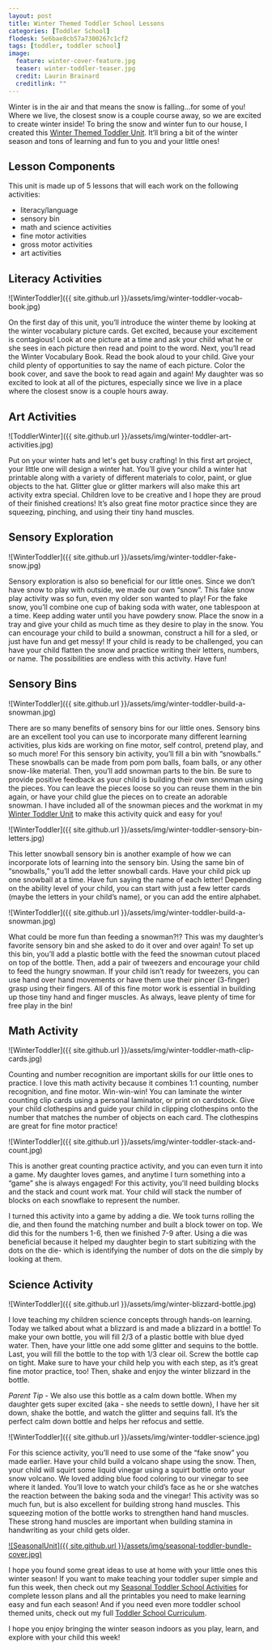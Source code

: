 ```yaml
---
layout: post
title: Winter Themed Toddler School Lessons
categories: [Toddler School]
flodesk: 5e6bae8cb57a7300267c1cf2
tags: [toddler, toddler school]
image:
  feature: winter-cover-feature.jpg
  teaser: winter-toddler-teaser.jpg
  credit: Laurin Brainard
  creditlink: ""
---
```

Winter is in the air and that means the snow is falling...for some of you! Where we live, the closest snow is a couple course away, so we are excited to create winter inside! To bring the snow and winter fun to our house, I created this [Winter Themed Toddler Unit](https://www.teacherspayteachers.com/Product/50-off-48-Hours-Toddler-Lesson-Plans-Winter-Themed-Seasonal-Activities-7641533). It’ll bring a bit of the winter season and tons of learning and fun to you and your little ones!

## Lesson Components 
This unit is made up of 5 lessons that will each work on the following activities:
- literacy/language 
- sensory bin 
- math and science activities
- fine motor activities
- gross motor activities 
- art activities

## Literacy Activities 

![WinterToddler]({{ site.github.url }}/assets/img/winter-toddler-vocab-book.jpg)

On the first day of this unit, you’ll introduce the winter theme by looking at the winter vocabulary picture cards. Get excited, because your excitement is contagious! Look at one picture at a time and ask your child what he or she sees in each picture then read and point to the word. Next, you’ll read the Winter Vocabulary Book. Read the book aloud to your child. Give your child plenty of opportunities to say the name of each picture. Color the book cover, and save the book to read again and again! My daughter was so excited to look at all of the pictures, especially since we live in a place where the closest snow is a couple hours away.

## Art Activities 

![ToddlerWinter]({{ site.github.url }}/assets/img/winter-toddler-art-activities.jpg)

Put on your winter hats and let's get busy crafting! In this first art project, your little one will design a winter hat. You’ll give your child a winter hat printable along with a variety of different materials to color, paint, or glue objects to the hat. Glitter glue or glitter markers will also make this art activity extra special. Children love to be creative and I hope they are proud of their finished creations! It’s also great fine motor practice since they are squeezing, pinching, and using their tiny hand muscles.

## Sensory Exploration 

![WinterToddler]({{ site.github.url }}/assets/img/winter-toddler-fake-snow.jpg)

Sensory exploration is also so beneficial for our little ones. Since we don’t have snow to play with outside, we made our own “snow”. This fake snow play activity was so fun, even my older son wanted to play! For the fake snow, you’ll combine one cup of baking soda with water, one tablespoon at a time. Keep adding water until you have powdery snow. Place the snow in a tray and give your child as much time as they desire to play in the snow. You can encourage your child to build a snowman, construct a hill for a sled, or just have fun and get messy! If your child is ready to be challenged, you can have your child flatten the snow and practice writing their letters, numbers, or name.  The possibilities are endless with this activity. Have fun! 

## Sensory Bins 

![WinterToddler]({{ site.github.url }}/assets/img/winter-toddler-build-a-snowman.jpg)

There are so many benefits of sensory bins for our little ones. Sensory bins are an excellent tool you can use to incorporate many different learning activities, plus kids are working on fine motor, self control, pretend play, and so much more! For this sensory bin activity, you’ll fill a bin with “snowballs.” These snowballs can be made from pom pom balls, foam balls, or any other snow-like material. Then, you’ll add snowman parts to the bin. Be sure to provide positive feedback as your child is building their own snowman using the pieces. You can leave the pieces loose so you can reuse them in the bin again, or have your child glue the pieces on to create an adorable snowman. I have included all of the snowman pieces and the workmat in my [Winter Toddler Unit](https://www.teacherspayteachers.com/Product/50-off-48-Hours-Toddler-Lesson-Plans-Winter-Themed-Seasonal-Activities-7641533) to make this activity quick and easy for you!

![WinterToddler]({{ site.github.url }}/assets/img/winter-toddler-sensory-bin-letters.jpg)

This letter snowball sensory bin is another example of how we can incorporate lots of learning into the sensory bin. Using the same bin of “snowballs,” you’ll add the letter snowball cards. Have your child pick up one snowball at a time. Have fun saying the name of each letter! Depending on the ability level of your child, you can start with just a few letter cards (maybe the letters in your child’s name), or you can add the entire alphabet. 

![WinterToddler]({{ site.github.url }}/assets/img/winter-toddler-build-a-snowman.jpg)

What could be more fun than feeding a snowman?!? This was my daughter’s favorite sensory bin and she asked to do it over and over again! To set up this bin, you’ll add a plastic bottle with the feed the snowman cutout placed on top of the bottle. Then, add a pair of tweezers and encourage your child to feed the hungry snowman. If your child isn’t ready for tweezers, you can use hand over hand movements or have them use their pincer (3-finger) grasp using their fingers. All of this fine motor work is essential in building up those tiny hand and finger muscles. As always, leave plenty of time for free play in the bin! 

## Math Activity 

![WinterToddler]({{ site.github.url }}/assets/img/winter-toddler-math-clip-cards.jpg)

Counting and number recognition are important skills for our little ones to practice. I love this math activity because it combines 1:1 counting, number recognition, and fine motor. Win-win-win! You can laminate the winter counting clip cards using a personal laminator, or print on cardstock. Give your child clothespins and guide your child in clipping clothespins onto the number that matches the number of objects on each card. The clothespins are great for fine motor practice!

![WinterToddler]({{ site.github.url }}/assets/img/winter-toddler-stack-and-count.jpg)

This is another great counting practice activity, and you can even turn it into a game. My daughter loves games, and anytime I turn something into a “game” she is always engaged! For this activity, you'll need building blocks and the stack and count work mat. Your child will stack the number of blocks on each snowflake to represent the number. 

I turned this activity into a game by adding a die. We took turns rolling the die, and then found the matching number and built a block tower on top. We did this for the numbers 1-6, then we finished 7-9 after. Using a die was beneficial because it helped my daughter begin to start subitizing with the dots on the die- which is identifying the number of dots on the die simply by looking at them.  

## Science Activity 

![WinterToddler]({{ site.github.url }}/assets/img/winter-blizzard-bottle.jpg)

I love teaching my children science concepts through hands-on learning. Today we talked about what a blizzard is and made a blizzard in a bottle! To make your own bottle, you will fill 2/3 of a plastic bottle with blue dyed water. Then, have your little one add some glitter and sequins to the bottle. Last, you will fill the bottle to the top with 1/3 clear oil. Screw the bottle cap on tight. Make sure to have your child help you with each step, as it’s great fine motor practice, too! Then, shake and enjoy the winter blizzard in the bottle. 

*Parent Tip* - We also use this bottle as a calm down bottle. When my daughter gets super excited (aka - she needs to settle down), I have her sit down, shake the bottle, and watch the glitter and sequins fall. It’s the perfect calm down bottle and helps her refocus and settle. 

![WinterToddler]({{ site.github.url }}/assets/img/winter-toddler-science.jpg)

For this science activity, you’ll need to use some of the “fake snow” you made earlier. Have your child build a volcano shape using the snow. Then, your child will squirt some liquid vinegar using a squirt bottle onto your snow volcano. We loved adding blue food coloring to our vinegar to see where it landed. You’ll love to watch your child’s face as he or she watches the reaction between the baking soda and the vinegar! 
This activity was so much fun, but is also excellent for building strong hand muscles. This squeezing motion of the bottle works to strengthen hand hand muscles. These strong hand muscles are important when building stamina in handwriting as your child gets older. 

[![SeasonalUnit]({{ site.github.url }}/assets/img/seasonal-toddler-bundle-cover.jpg)](https://www.teacherspayteachers.com/Product/10-Flash-Sale-Toddler-Activities-Lesson-Plans-Seasonal-Fall-Winter-7642528?utm_source=PB%20Blog&utm_campaign=Seasonal%20Bundle%20Photo)


I hope you found some great ideas to use at home with your little ones this winter season! If you want to make teaching your toddler super simple and fun this week, then check out my [Seasonal Toddler School Activities](https://www.teacherspayteachers.com/Product/50-off-48-Hours-Toddler-Lesson-Plans-Winter-Themed-Seasonal-Activities-7641533) for complete lesson plans and all the printables you need to make learning easy and fun each season! And if you need even more toddler school themed units, check out my full [Toddler School Curriculum](https://www.teacherspayteachers.com/Product/Toddler-Activities-Lesson-Plans-Tot-School-Curriculum-Homeschool-Preschool-4296281).

I hope you enjoy bringing the winter season indoors as you play, learn, and explore with your child this week!